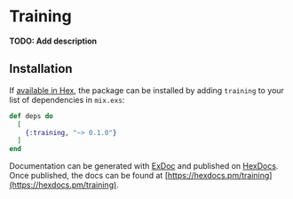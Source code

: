 # Training

**TODO: Add description**

## Installation

If [available in Hex](https://hex.pm/docs/publish), the package can be installed
by adding `training` to your list of dependencies in `mix.exs`:

```elixir
def deps do
  [
    {:training, "~> 0.1.0"}
  ]
end
```

Documentation can be generated with [ExDoc](https://github.com/elixir-lang/ex_doc)
and published on [HexDocs](https://hexdocs.pm). Once published, the docs can
be found at [https://hexdocs.pm/training](https://hexdocs.pm/training).

